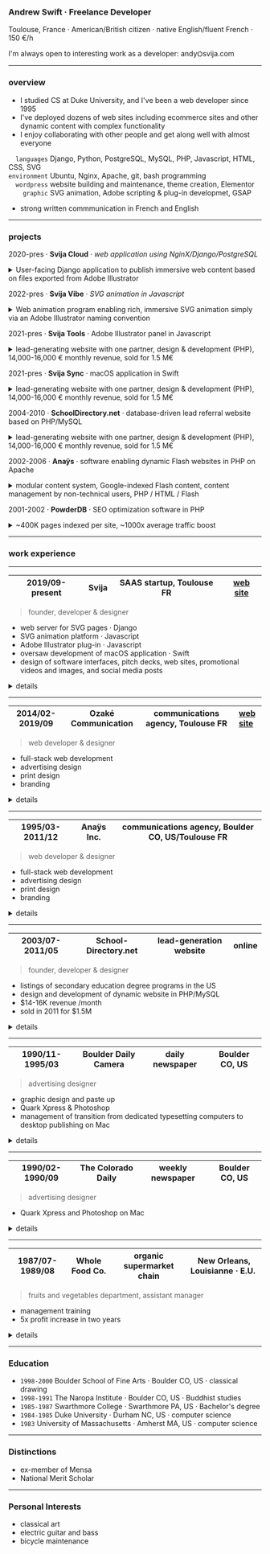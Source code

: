 
### Andrew Swift · Freelance Developer

Toulouse, France · American/British citizen · native English/fluent French · 150 €/h

I'm always open to interesting work as a developer: andy⛭svija.com

---
### overview

- I studied CS at Duke University, and I've been a web developer since 1995
- I've deployed dozens of web sites including ecommerce sites and other dynamic content with complex functionality
- I enjoy collaborating with other people and get along well with almost everyone

`  languages` Django, Python, PostgreSQL, MySQL, PHP, Javascript, HTML, CSS, SVG  
`environment` Ubuntu, Nginx, Apache, git, bash programming  
`  wordpress` website building and maintenance, theme creation, Elementor  
`    graphic` SVG animation, Adobe scripting & plug-in developmet, GSAP

- strong written commmunication in French and English

---
### projects

2020-pres · **Svija Cloud** · *web application using NginX/Django/PostgreSQL*

<details><summary>User-facing Django application to publish immersive web content based on files exported from Adobe Illustrator</summary>
<br>

- User-facing Django application with admin interface
- combine SVG files, wrap them in HTML to publish immersive web content based on files exported from Adobe Illustrator
-  combine and reuse content blocks, manage site map, page titles and other content

---
</details>

2022-pres · **Svija Vibe** · *SVG animation in Javascript*
<details><summary> Web animation program enabling rich, immersive SVG animation simply via an Adobe Illustrator naming convention</summary>
<br>

- User-facing Django application with admin interface
- combine SVG files, wrap them in HTML to publish immersive web content based on files exported from Adobe Illustrator
-  combine and reuse content blocks, manage site map, page titles and other content

---
</details>

2021-pres · **Svija Tools** · Adobe Illustrator panel in Javascript
<details><summary>lead-generating website with one partner, design & development (PHP),  14,000-16,000 € monthly revenue, sold for 1.5 M€</summary>
<br>

- User-facing Django application with admin interface
- combine SVG files, wrap them in HTML to publish immersive web content based on files exported from Adobe Illustrator
-  combine and reuse content blocks, manage site map, page titles and other content

---
</details>

2021-pres · **Svija Sync** · macOS application in Swift
<details><summary>lead-generating website with one partner, design & development (PHP),  14,000-16,000 € monthly revenue, sold for 1.5 M€</summary>
<br>

- User-facing Django application with admin interface
- combine SVG files, wrap them in HTML to publish immersive web content based on files exported from Adobe Illustrator
-  combine and reuse content blocks, manage site map, page titles and other content

---
</details>

2004-2010 · **SchoolDirectory.net** · database-driven lead referral website based on PHP/MySQL
<details><summary>lead-generating website with one partner, design & development (PHP),  14,000-16,000 € monthly revenue, sold for 1.5 M€</summary>
<br>

- User-facing Django application with admin interface
- combine SVG files, wrap them in HTML to publish immersive web content based on files exported from Adobe Illustrator
-  combine and reuse content blocks, manage site map, page titles and other content

---
</details>

2002-2006 · **Anaÿs** · software enabling dynamic Flash websites in PHP on Apache
<details><summary>modular content system,  Google-indexed Flash content, content management by non-technical users, PHP / HTML / Flash</summary>
<br>

- User-facing Django application with admin interface
- combine SVG files, wrap them in HTML to publish immersive web content based on files exported from Adobe Illustrator
-  combine and reuse content blocks, manage site map, page titles and other content

---
</details>


2001-2002 · **PowderDB** · SEO optimization software in PHP
<details><summary>~400K pages indexed per site, ~1000x average traffic boost</summary>
<br>

- User-facing Django application with admin interface
- combine SVG files, wrap them in HTML to publish immersive web content based on files exported from Adobe Illustrator
-  combine and reuse content blocks, manage site map, page titles and other content

---
</details>


---
### work experience

---
| 2019/09-present | Svija | SAAS startup, Toulouse FR | [web site](https://svija.com) |
|-|-|-|-|
> founder, developer & designer
- web server for SVG pages · Django
- SVG animation platform · Javascript
- Adobe Illustrator plug-in · Javascript
- oversaw development of macOS application · Swift
- design of software interfaces, pitch decks, web sites, promotional videos and images, and social media posts

<details><summary>details</summary>
&nbsp;

- wordpress design & maintenance

Svija is a website-building platform that enables users to create web content using Adobe Illustrator.

An Illustrator panel enables users to easily save pages as SVG files.

A macOS app runs in the background to sync website content between the user's computer and the web server.

A Django app on the server creates structured web content integrating the user's SVG files, and manages the site map, page titles, SEO content etc.

Django Admin was extensively customized to provide each user with a control panel for their website.
</details>

---
| 2014/02-2019/09 | Ozaké Communication | communications agency, Toulouse FR | [web site](https://ozake.com) |
|-|-|-|-|
> web developer & designer
- full-stack web development
- advertising design
- print design 
- branding

<details><summary>details</summary>
&nbsp;

- Frontend : interfaces utilisateur, fidélisation, navigation
- Backend : bases de données, comptes client, catalogues de produits

Svija is a website builder that enables users to create web content using Adobe Illustrator.

An Illustrator panel enables users to easily save pages as SVG files.

A macOS app runs in the background to sync website content between the user's computer and the web server.

A Django app on the server creates structured web content integrating the user's SVG files, and manages the site map, page titles, SEO content etc.

Django Admin was extensively customized to provide each user with a control panel for their website.
</details>

---
| 1995/03-2011/12 | Anaÿs Inc.| communications agency, Boulder CO, US/Toulouse FR |
|-|-|-|
> web developer & designer
- full-stack web development
- advertising design
- print design 
- branding

<details><summary>details</summary>
&nbsp;

**2002-2006 : Anaÿs** · outil de construction de sites web en Flash · Capbreton (40)
> Fondateur
- Système de contenus modulaires pour sites en Flash
- Contenus complètement référençables par Google
- Gestion de contenus par personnes non-techniques


**2001-2002 : PowderDB** · outil d'optimisation pour moteurs de recherche · Capbreton (40), France
> Fondateur
- Environ 400K pages référencées par site
- Trafic web boosté par 1000 fois en moyen

Svija is a website builder that enables users to create web content using Adobe Illustrator.

An Illustrator panel enables users to easily save pages as SVG files.

A macOS app runs in the background to sync website content between the user's computer and the web server.

A Django app on the server creates structured web content integrating the user's SVG files, and manages the site map, page titles, SEO content etc.

Django Admin was extensively customized to provide each user with a control panel for their website.
</details>

---
| 2003/07-2011/05 | School-Directory.net | lead-generation website | online |
|-|-|-|-|
> founder, developer & designer
- listings of secondary education degree programs in the US
- design and development of dynamic website in PHP/MySQL
- $14-16K revenue /month
- sold in 2011 for $1.5M

<details><summary>details</summary>
&nbsp;

Svija is a website builder that enables users to create web content using Adobe Illustrator.

An Illustrator panel enables users to easily save pages as SVG files.

A macOS app runs in the background to sync website content between the user's computer and the web server.

A Django app on the server creates structured web content integrating the user's SVG files, and manages the site map, page titles, SEO content etc.

Django Admin was extensively customized to provide each user with a control panel for their website.
</details>

---
| 1990/11-1995/03 | Boulder Daily Camera | daily newspaper | Boulder CO, US |
|-|-|-|-|
> advertising designer
- graphic design and paste up
- Quark Xpress & Photoshop
- management of transition from dedicated typesetting computers to desktop publishing on Mac

<details><summary>details</summary>
&nbsp;

- clients regularly requested that I be the one to design their ad
- exceptionally effective advertising

</details>

---
| 1990/02-1990/09 | The Colorado Daily | weekly newspaper | Boulder CO, US |
|-|-|-|-|
> advertising designer
- Quark Xpress and Photoshop on Mac

<details><summary>details</summary>
&nbsp;

- exceptionally effective advertising
- clients regularly requested that I be the one to design their ad

</details>

---
| 1987/07-1989/08 | Whole Food Co. | organic supermarket chain | New Orleans, Louisianne · E.U. |
|-|-|-|-|
> fruits and vegetables department, assistant manager
- management training
- 5x profit increase in two years

<details><summary>details</summary>
&nbsp;

Svija is a website builder that enables users to create web content using Adobe Illustrator.

An Illustrator panel enables users to easily save pages as SVG files.

A macOS app runs in the background to sync website content between the user's computer and the web server.

A Django app on the server creates structured web content integrating the user's SVG files, and manages the site map, page titles, SEO content etc.

Django Admin was extensively customized to provide each user with a control panel for their website.
</details>

---
### Education

- `1998-2000` Boulder School of Fine Arts · Boulder CO, US · classical drawing
- `1998-1991` The Naropa Institute · Boulder CO, US · Buddhist studies
- `1985-1987` Swarthmore College · Swarthmore PA, US · Bachelor's degree
- `1984-1985` Duke University · Durham NC, US · computer science  
- `1983` University of Massachusetts · Amherst MA, US · computer science  

---
### Distinctions

- ex-member of Mensa
- National Merit Scholar

---
### Personal Interests

- classical art
- electric guitar and bass
- bicycle maintenance

